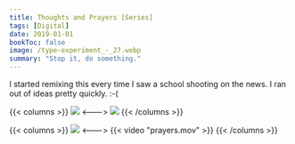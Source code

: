 ```yaml
---
title: Thoughts and Prayers [Series]
tags: [Digital]
date: 2019-01-01
bookToc: false
image: /type-experiment_-_27.webp
summary: "Stop it, do something."
---
```

I started remixing this every time I saw a school shooting on the news. I ran out of ideas pretty quickly. :-(

{{< columns >}}
![](/type-experiment_-_29.webp)
<--->
![](/prayers-03.webp)
{{< /columns >}}

{{< columns >}}
![](/prayers-04.webp)
<--->
{{< video "prayers.mov" >}}
{{< /columns >}}